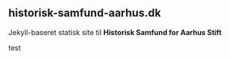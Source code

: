 ﻿## historisk-samfund-aarhus.dk
Jekyll-baseret statisk site til **Historisk Samfund for Aarhus Stift**

test


